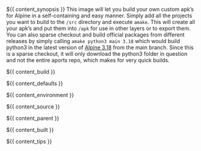 ${{ content_synopsis }} This image will let you build your own custom apk’s for Alpine in a self-containing and easy manner. Simply add all the projects you want to build to the ```/src``` directory and execute ```amake```. This will create all your apk’s and put them into ```/apk``` for use in other layers or to export them. You can also sparse checkout and build official packages from different releases by simply calling ```amake python3 main 3.18``` which would build python3 in the latest version of [Alpine 3.18](https://pkgs.alpinelinux.org/package/v3.18/main/x86_64/python3) from the main branch. Since this is a sparse checkout, it will only download the python3 folder in question and not the entire aports repo, which makes for very quick builds.

${{ content_build }}

${{ content_defaults }}

${{ content_environment }}

${{ content_source }}

${{ content_parent }}

${{ content_built }}

${{ content_tips }}